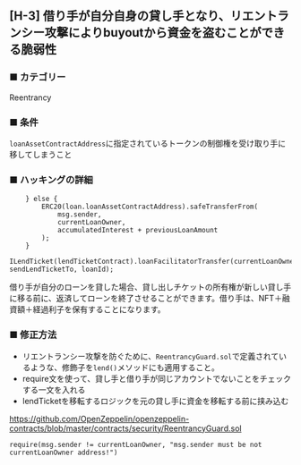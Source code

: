 ## [H-3] 借り手が自分自身の貸し手となり、リエントランシー攻撃によりbuyoutから資金を盗むことができる脆弱性

### ■ カテゴリー

Reentrancy

### ■ 条件

`loanAssetContractAddress`に指定されているトークンの制御権を受け取り手に移してしまうこと

### ■ ハッキングの詳細

```sol
    } else {
        ERC20(loan.loanAssetContractAddress).safeTransferFrom(
            msg.sender,
            currentLoanOwner,
            accumulatedInterest + previousLoanAmount
        );
    }
    ILendTicket(lendTicketContract).loanFacilitatorTransfer(currentLoanOwner, sendLendTicketTo, loanId);
```

借り手が自分のローンを貸した場合、貸し出しチケットの所有権が新しい貸し手に移る前に、返済してローンを終了させることができます。借り手は、NFT＋融資額＋経過利子を保有することになります。

### ■ 修正方法

- リエントランシー攻撃を防ぐために、`ReentrancyGuard.sol`で定義されているような、修飾子を`lend()`メソッドにも適用すること。
- require文を使って、貸し手と借り手が同じアカウントでないことをチェックする一文を入れる
- lendTicketを移転するロジックを元の貸し手に資金を移転する前に挟み込む

https://github.com/OpenZeppelin/openzeppelin-contracts/blob/master/contracts/security/ReentrancyGuard.sol

```sol
require(msg.sender != currentLoanOwner, "msg.sender must be not currentLoanOwner address!")
```
